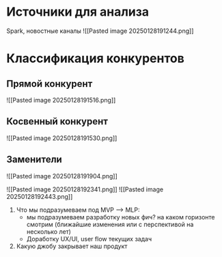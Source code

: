 # Источники для анализа
Spark, новостные каналы
![[Pasted image 20250128191244.png]]

# Классификация конкурентов
## Прямой конкурент
![[Pasted image 20250128191516.png]]
## Косвенный конкурент
![[Pasted image 20250128191530.png]]
## Заменители


![[Pasted image 20250128191904.png]]

![[Pasted image 20250128192341.png]]
![[Pasted image 20250128192443.png]]

1. Что мы подразумеваем под MVP —> MLP:
	- мы подразумеваем разработку новых фич? на каком горизонте смотрим (ближайшие изменения или с перспективой на несколько лет)
	- Доработку UX/UI, user flow текущих задач
2. Какую джобу закрывает наш продукт

	